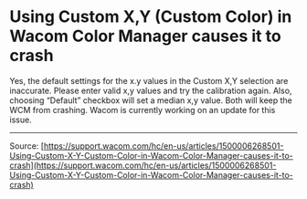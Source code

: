 # Using Custom X,Y (Custom Color) in Wacom Color Manager causes it to crash

Yes, the default settings for the x.y values in the Custom X,Y selection are inaccurate. Please enter valid x,y values and try the calibration again. Also, choosing “Default” checkbox will set a median x,y value. Both will keep the WCM from crashing. Wacom is currently working on an update for this issue.

---
Source: [https://support.wacom.com/hc/en-us/articles/1500006268501-Using-Custom-X-Y-Custom-Color-in-Wacom-Color-Manager-causes-it-to-crash](https://support.wacom.com/hc/en-us/articles/1500006268501-Using-Custom-X-Y-Custom-Color-in-Wacom-Color-Manager-causes-it-to-crash)
